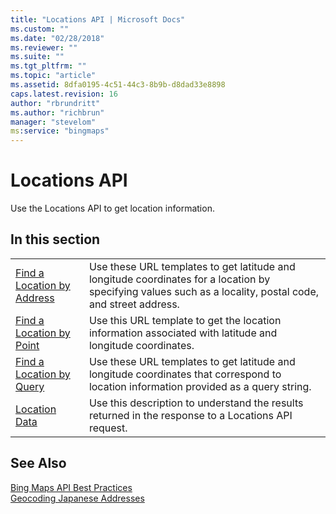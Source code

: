 ```yaml
---
title: "Locations API | Microsoft Docs"
ms.custom: ""
ms.date: "02/28/2018"
ms.reviewer: ""
ms.suite: ""
ms.tgt_pltfrm: ""
ms.topic: "article"
ms.assetid: 8dfa0195-4c51-44c3-8b9b-d8dad33e8898
caps.latest.revision: 16
author: "rbrundritt"
ms.author: "richbrun"
manager: "stevelom"
ms:service: "bingmaps"
---
```

# Locations API
Use the Locations API to get location information.  
  
## In this section  
  
|||  
|-|-|  
|[Find a Location by Address](../rest-services/find-a-location-by-address.md)|Use these URL templates to get latitude and longitude coordinates for a location by specifying values such as a locality, postal code, and street address.|  
|[Find a Location by Point](../rest-services/find-a-location-by-point.md)|Use this URL template to get the location information associated with latitude and longitude coordinates.|  
|[Find a Location by Query](../rest-services/find-a-location-by-query.md)|Use these URL templates to get latitude and longitude coordinates that correspond to location information provided as a query string.|  
|[Location Data](../rest-services/location-data.md)|Use this description to understand the results returned in the response to a Locations API request.|  
  
## See Also  
 [Bing Maps API Best Practices](https://msdn.microsoft.com/en-us/library/dn894107.aspx)   
 [Geocoding Japanese Addresses](http://msdn.microsoft.com/en-us/library/dn384099.aspx)